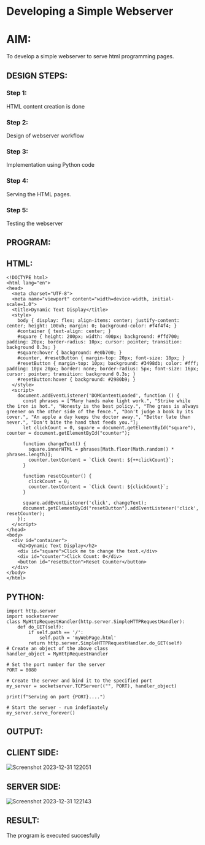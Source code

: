 # Developing a Simple Webserver

# AIM:

To develop a simple webserver to serve html programming pages.

## DESIGN STEPS:

### Step 1:

HTML content creation is done

### Step 2:

Design of webserver workflow

### Step 3:

Implementation using Python code

### Step 4:

Serving the HTML pages.

### Step 5:

Testing the webserver

## PROGRAM:
## HTML:
```
<!DOCTYPE html>
<html lang="en">
<head>
  <meta charset="UTF-8">
  <meta name="viewport" content="width=device-width, initial-scale=1.0">
  <title>Dynamic Text Display</title>
  <style>
    body { display: flex; align-items: center; justify-content: center; height: 100vh; margin: 0; background-color: #f4f4f4; }
    #container { text-align: center; }
    #square { height: 200px; width: 400px; background: #ffd700; padding: 20px; border-radius: 10px; cursor: pointer; transition: background 0.3s; }
    #square:hover { background: #e0b700; }
    #counter, #resetButton { margin-top: 20px; font-size: 18px; }
    #resetButton { margin-top: 10px; background: #3498db; color: #fff; padding: 10px 20px; border: none; border-radius: 5px; font-size: 16px; cursor: pointer; transition: background 0.3s; }
    #resetButton:hover { background: #2980b9; }
  </style>
  <script>
    document.addEventListener('DOMContentLoaded', function () {
      const phrases = ["Many hands make light work.", "Strike while the iron is hot.", "Honesty is the best policy.", "The grass is always greener on the other side of the fence.", "Don't judge a book by its cover.", "An apple a day keeps the doctor away.", "Better late than never.", "Don't bite the hand that feeds you."];
      let clickCount = 0, square = document.getElementById("square"), counter = document.getElementById("counter");

      function changeText() {
        square.innerHTML = phrases[Math.floor(Math.random() * phrases.length)];
        counter.textContent = `Click Count: ${++clickCount}`;
      }

      function resetCounter() {
        clickCount = 0;
        counter.textContent = `Click Count: ${clickCount}`;
      }

      square.addEventListener('click', changeText);
      document.getElementById("resetButton").addEventListener('click', resetCounter);
    });
  </script>
</head>
<body>
  <div id="container">
    <h2>Dynamic Text Display</h2>
    <div id="square">Click me to change the text.</div>
    <div id="counter">Click Count: 0</div>
    <button id="resetButton">Reset Counter</button>
  </div>
</body>
</html>
```
## PYTHON:
```
import http.server
import socketserver
class MyHttpRequestHandler(http.server.SimpleHTTPRequestHandler):
    def do_GET(self):
        if self.path == '/':
            self.path = 'myWebPage.html'
        return http.server.SimpleHTTPRequestHandler.do_GET(self)
# Create an object of the above class
handler_object = MyHttpRequestHandler

# Set the port number for the server
PORT = 8080

# Create the server and bind it to the specified port
my_server = socketserver.TCPServer(("", PORT), handler_object)

print(f"Serving on port {PORT}....")

# Start the server - run indefinately
my_server.serve_forever()
```

## OUTPUT:
## CLIENT SIDE:
![Screenshot 2023-12-31 122051](https://github.com/gowriganeshns/webserver/assets/151705853/2dc0de71-0dab-4989-8c87-aabc798dbca5)
## SERVER SIDE:
![Screenshot 2023-12-31 122143](https://github.com/gowriganeshns/webserver/assets/151705853/651f2f6d-0699-4e1d-b3a0-8f20115775f7)



## RESULT:
The program is executed succesfully

